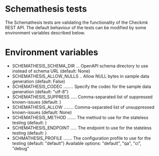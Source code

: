 # Schemathesis tests

The Schemathesis tests are validating the functionality of the Checkmk
REST API. The default behaviour of the tests can be modified by some
environment variables described below.

# Environment variables

- SCHEMATHESIS_SCHEMA_DIR ... OpenAPI schema directory to use instead of schema URL (default: None)
- SCHEMATHESIS_ALLOW_NULLS .. Allow NULL bytes in sample data generation (default: False)
- SCHEMATHESIS_CODEC ........ Specify the codec for the sample data generation (default: "utf-8")
- SCHEMATHESIS_SUPPRESS ..... Comma-separated list of suppressed known-issues (default: <all>)
- SCHEMATHESIS_ALLOW ........ Comma-separated list of unsuppressed known-issues (default: None)
- SCHEMATHESIS_METHOD ....... The method to use for the stateless testing (default: <all>)
- SCHEMATHESIS_ENDPOINT ..... The endpoint to use for the stateless testing (default: <all>)
- SCHMATHESIS_PROFILE ....... The configuration profile to use for the testing (default: "default")
  Available options: "default", "qa", "ci", "debug"

